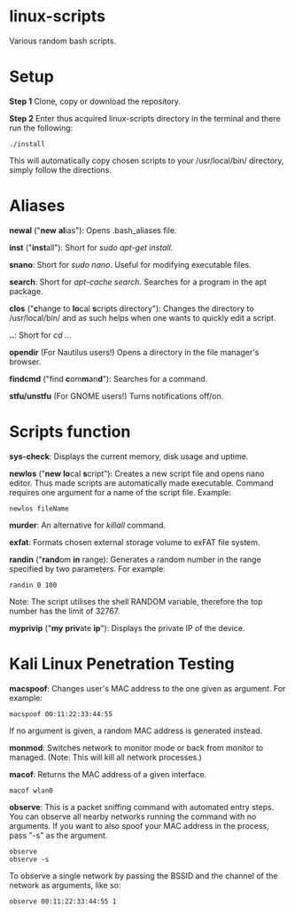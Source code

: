 # linux-scripts
Various random bash scripts.

# Setup

**Step 1**
Clone, copy or download the repository.

**Step 2**
Enter thus acquired linux-scripts directory in the terminal and there run the following:
```
./install
```
This will automatically copy chosen scripts to your /usr/local/bin/ directory, simply follow the directions.


# Aliases

**newal** ("**new** **al**ias"): 
Opens .bash_aliases file.

**inst** ("**inst**all"): 
Short for *sudo apt-get install*.

**snano**:
Short for *sudo nano*. Useful for modifying executable files.

**search**:
Short for *apt-cache search*. Searches for a program in the apt package.

**clos** ("**c**hange to **lo**cal **s**cripts directory"): 
Changes the directory to /usr/local/bin/ and as such helps when one wants to quickly edit a script.

**..**:
Short for *cd ..*.

**opendir**
(For Nautilus users!) Opens a directory in the file manager's browser.

**findcmd** ("find **c**om**m**an**d**"):
Searches for a command.

**stfu/unstfu**
(For GNOME users!) Turns notifications off/on.


# Scripts function

**sys-check**:
Displays the current memory, disk usage and uptime.

**newlos** ("**new** **lo**cal **s**cript"): 
Creates a new script file and opens nano editor. Thus made scripts are automatically made executable. Command requires one argument for a name of the script file. Example:
```
newlos fileName
```
**murder**: 
An alternative for *killall* command.

**exfat**:
Formats chosen external storage volume to exFAT file system.

**randin** ("**rand**om **in** range):
Generates a random number in the range specified by two parameters. For example:
```
randin 0 100
```
Note: The script utilises the shell RANDOM variable, therefore the top number has the limit of 32767.

**myprivip** ("**my** **priv**ate **ip**"):
Displays the private IP of the device.


# Kali Linux Penetration Testing

**macspoof**: 
Changes user's MAC address to the one given as argument. For example:
```
macspoof 00:11:22:33:44:55
```
If no argument is given, a random MAC address is generated instead.

**monmod**:
Switches network to monitor mode or back from monitor to managed. (Note: This will kill all network processes.)

**macof**:
Returns the MAC address of a given interface.
```
macof wlan0
```

**observe**:
This is a packet sniffing command with automated entry steps. You can observe all nearby networks running the command with no arguments. If you want to also spoof your MAC address in the process, pass "-s" as the argument.
```
observe
observe -s
```
To observe a single network by passing the BSSID and the channel of the network as arguments, like so:
```
observe 00:11:22:33:44:55 1
```
